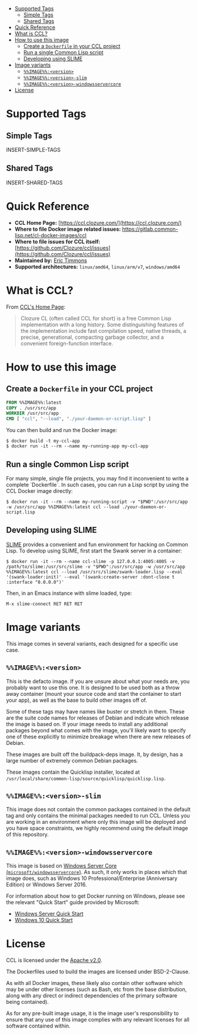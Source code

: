 - [Supported Tags](#org8145d5a)
  - [Simple Tags](#orgb199c2c)
  - [Shared Tags](#org9beab9e)
- [Quick Reference](#org86a6845)
- [What is CCL?](#org3ad2ecd)
- [How to use this image](#orgfbab630)
  - [Create a `Dockerfile` in your CCL project](#orgdb872ca)
  - [Run a single Common Lisp script](#org8437eb2)
  - [Developing using SLIME](#orga116417)
- [Image variants](#orgc24a463)
  - [`%%IMAGE%%:<version>`](#org25012ff)
  - [`%%IMAGE%%:<version>-slim`](#org99c24da)
  - [`%%IMAGE%%:<version>-windowsservercore`](#orgb3b2628)
- [License](#org6f6e8f0)



<a id="org8145d5a"></a>

# Supported Tags


<a id="orgb199c2c"></a>

## Simple Tags

INSERT-SIMPLE-TAGS


<a id="org9beab9e"></a>

## Shared Tags

INSERT-SHARED-TAGS


<a id="org86a6845"></a>

# Quick Reference

-   **CCL Home Page:** [https://ccl.clozure.com/](https://ccl.clozure.com/)
-   **Where to file Docker image related issues:** <https://gitlab.common-lisp.net/cl-docker-images/ccl>
-   **Where to file issues for CCL itself:** [https://github.com/Clozure/ccl/issues](https://github.com/Clozure/ccl/issues)
-   **Maintained by:** [Eric Timmons](https://github.com/daewok/docker-ccl/)
-   **Supported architectures:** `linux/amd64`, `linux/arm/v7`, `windows/amd64`


<a id="org3ad2ecd"></a>

# What is CCL?

From [CCL's Home Page](https://ccl.clozure.com):

> Clozure CL (often called CCL for short) is a free Common Lisp implementation with a long history. Some distinguishing features of the implementation include fast compilation speed, native threads, a precise, generational, compacting garbage collector, and a convenient foreign-function interface.


<a id="orgfbab630"></a>

# How to use this image


<a id="orgdb872ca"></a>

## Create a `Dockerfile` in your CCL project

```dockerfile
FROM %%IMAGE%%:latest
COPY . /usr/src/app
WORKDIR /usr/src/app
CMD [ "ccl", "--load", "./your-daemon-or-script.lisp" ]
```

You can then build and run the Docker image:

```console
$ docker build -t my-ccl-app
$ docker run -it --rm --name my-running-app my-ccl-app
```


<a id="org8437eb2"></a>

## Run a single Common Lisp script

For many simple, single file projects, you may find it inconvenient to write a complete \`Dockerfile\`. In such cases, you can run a Lisp script by using the CCL Docker image directly:

```console
$ docker run -it --rm --name my-running-script -v "$PWD":/usr/src/app -w /usr/src/app %%IMAGE%%:latest ccl --load ./your-daemon-or-script.lisp
```


<a id="orga116417"></a>

## Developing using SLIME

[SLIME](https://common-lisp.net/project/slime/) provides a convenient and fun environment for hacking on Common Lisp. To develop using SLIME, first start the Swank server in a container:

```console
$ docker run -it --rm --name ccl-slime -p 127.0.0.1:4005:4005 -v /path/to/slime:/usr/src/slime -v "$PWD":/usr/src/app -w /usr/src/app %%IMAGE%%:latest ccl --load /usr/src/slime/swank-loader.lisp --eval '(swank-loader:init)' --eval '(swank:create-server :dont-close t :interface "0.0.0.0")'
```

Then, in an Emacs instance with slime loaded, type:

```emacs
M-x slime-connect RET RET RET
```


<a id="orgc24a463"></a>

# Image variants

This image comes in several variants, each designed for a specific use case.


<a id="org25012ff"></a>

## `%%IMAGE%%:<version>`

This is the defacto image. If you are unsure about what your needs are, you probably want to use this one. It is designed to be used both as a throw away container (mount your source code and start the container to start your app), as well as the base to build other images off of.

Some of these tags may have names like buster or stretch in them. These are the suite code names for releases of Debian and indicate which release the image is based on. If your image needs to install any additional packages beyond what comes with the image, you'll likely want to specify one of these explicitly to minimize breakage when there are new releases of Debian.

These images are built off the buildpack-deps image. It, by design, has a large number of extremely common Debian packages.

These images contain the Quicklisp installer, located at `/usr/local/share/common-lisp/source/quicklisp/quicklisp.lisp`.


<a id="org99c24da"></a>

## `%%IMAGE%%:<version>-slim`

This image does not contain the common packages contained in the default tag and only contains the minimal packages needed to run CCL. Unless you are working in an environment where only this image will be deployed and you have space constraints, we highly recommend using the default image of this repository.


<a id="orgb3b2628"></a>

## `%%IMAGE%%:<version>-windowsservercore`

This image is based on [Windows Server Core (`microsoft/windowsservercore`)](https://hub.docker.com/_/microsoft-windows-servercore). As such, it only works in places which that image does, such as Windows 10 Professional/Enterprise (Anniversary Edition) or Windows Server 2016.

For information about how to get Docker running on Windows, please see the relevant "Quick Start" guide provided by Microsoft:

-   [Windows Server Quick Start](https://msdn.microsoft.com/en-us/virtualization/windowscontainers/quick_start/quick_start_windows_server)
-   [Windows 10 Quick Start](https://msdn.microsoft.com/en-us/virtualization/windowscontainers/quick_start/quick_start_windows_10)


<a id="org6f6e8f0"></a>

# License

CCL is licensed under the [Apache v2.0](https://www.apache.org/licenses/LICENSE-2.0).

The Dockerfiles used to build the images are licensed under BSD-2-Clause.

As with all Docker images, these likely also contain other software which may be under other licenses (such as Bash, etc from the base distribution, along with any direct or indirect dependencies of the primary software being contained).

As for any pre-built image usage, it is the image user's responsibility to ensure that any use of this image complies with any relevant licenses for all software contained within.
